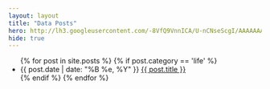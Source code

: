 ```yaml
---
layout: layout
title: "Data Posts"
hero: http://lh3.googleusercontent.com/-8VfQ9VnnICA/U-nCNseScgI/AAAAAAAAG08/YyGPXPsrta4/w931-h508-no/beach.jpg
hide: true
---
```

<section class="content">
  <ul class="listing">
    {% for post in site.posts %}
    {% if post.category == 'life' %}
    <li>
      <span>{{ post.date | date: "%B %e, %Y" }}</span> <a href="{{ post.url }}" title="{{ post.intro}} - {{ post.content.size | divided_by:1000}}k word count">{{ post.title }}</a>
    </li>
    {% endif %}
    {% endfor %}
  </ul>
</section>
